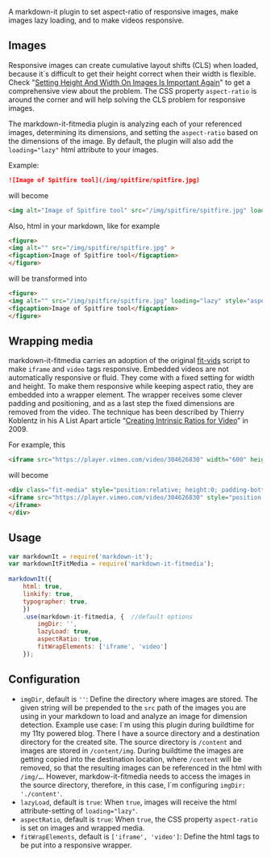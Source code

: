 A markdown-it plugin to set aspect-ratio of responsive images, make images lazy loading, and to make videos responsive. 

## Images

Responsive images can create cumulative layout shifts (CLS) when loaded, because it´s difficult to get their height correct when their width is flexible. Check "[Setting Height And Width On Images Is Important Again](https://www.smashingmagazine.com/2020/03/setting-height-width-images-important-again/)" to get a comprehensive view about the problem. The CSS property `aspect-ratio` is around the corner and will help solving the CLS problem for responsive images.

The markdown-it-fitmedia plugin is analyzing each of your referenced images, determining its dimensions, and setting the `aspect-ratio` based on the dimensions of the image. By default, the plugin will also add the `loading="lazy"` html attribute to your images.

Example:

```md
![Image of Spitfire tool](/img/spitfire/spitfire.jpg)
```

will become 

```html
<img alt="Image of Spitfire tool" src="/img/spitfire/spitfire.jpg" loading="lazy" style="aspect-ratio:750/388;">
```

Also, html in your markdown, like for example

```html
<figure>
<img alt="" src="/img/spitfire/spitfire.jpg" >
<figcaption>Image of Spitfire tool</figcaption>
</figure>
```

will be transformed into 

```html
<figure>
<img alt="" src="/img/spitfire/spitfire.jpg" loading="lazy" style="aspect-ratio:750/388;">
<figcaption>Image of Spitfire tool</figcaption>
</figure>
```

## Wrapping media

markdown-it-fitmedia carries an adoption of the original [fit-vids](http://fitvidsjs.com) script to make `iframe` and `video` tags responsive. Embedded videos are not automatically responsive or fluid. They come with a fixed setting for width and height. To make them responsive while keeping aspect ratio, they are embedded into a wrapper element. The wrapper receives some clever padding and positioning, and as a last step the fixed dimensions are removed from the video. The technique has been described by Thierry Koblentz in his A List Apart article “[Creating Intrinsic Ratios for Video](https://alistapart.com/article/creating-intrinsic-ratios-for-video/)” in 2009.

For example, this 

```html
<iframe src="https://player.vimeo.com/video/304626830" width="600" height="338"></iframe>
```

will become

```html
<div class="fit-media" style="position:relative; height:0; padding-bottom:56.333333333333336%;aspect-ratio:600/338;">
<iframe src="https://player.vimeo.com/video/304626830" style="position:absolute; top:0; left:0; width:100%; height:100%;">
</iframe>
</div>
```

## Usage

```js
var markdownIt = require('markdown-it');
var markdownItFitMedia = require('markdown-it-fitmedia');
 
markdownIt({
    html: true,
    linkify: true,
    typographer: true,
    })
    .use(markdown-it-fitmedia, {  //default options
        imgDir: '',
        lazyLoad: true,
        aspectRatio: true,
        fitWrapElements: ['iframe', 'video']        
    });
```

## Configuration

- `imgDir`, default is `''`: Define the directory where images are stored. The given string will be prepended to the `src` path of the images you are using in your markdown to load and analyze an image for dimension detection. Example use case: I´m using this plugin during buildtime for my 11ty powered blog. There I have a source directory and a destination directory for the created site. The source directory is `/content` and images are stored in `/content/img`. During buildtime the images are getting copied into the destination location, where `/content` will be removed, so that the resulting images can be referenced in the html with `/img/…`. However, markdow-it-fitmedia needs to access the images in the source directory, therefore, in this case, I´m configuring `imgDir: './content'`.
- `lazyLoad`, default is `true`: When `true`, images will receive the html attribute-setting of `loading="lazy"`.
- `aspectRatio`, default is `true`: When `true`, the CSS property `aspect-ratio` is set on images and wrapped media.
- `fitWrapElements`, default is `['iframe', 'video']`: Define the html tags to be put into a responsive wrapper.